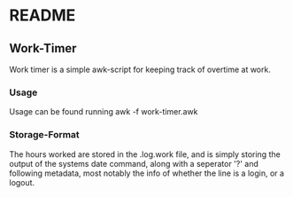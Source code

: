 # README

## Work-Timer

Work timer is a simple awk-script for keeping track of overtime at work.

### Usage
Usage can be found running awk -f work-timer.awk

### Storage-Format
The hours worked are stored in the .log.work file, and is simply storing the
output of the systems date command, along with a seperator '?' and following metadata,
most notably the info of whether the line is a login, or a logout.

